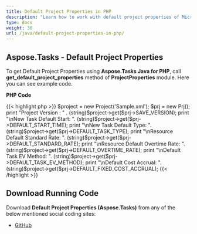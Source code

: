 ```yaml
---
title: Default Project Properties in PHP
description: "Learn how to work with default project properties of Microsoft Project (MPP/XML) projects using Aspose.Tasks Java for PHP."
type: docs
weight: 30
url: /java/default-project-properties-in-php/
---
```


## **Aspose.Tasks - Default Project Properties**
To get Default Project Properties using **Aspose.Tasks Java for PHP**, call **get_default_project_properties** method of **ProjectProperties** module. Here you can see example code.

**PHP Code**

{{< highlight php >}}
$project = new Project('Sample.xml');
$prj = new Prj();
print "Project Version : " . (string)$project->get($prj->SAVE_VERSION);
print "\nNew Task Default Start: ". (string)$project->get($prj->DEFAULT_START_TIME);
print "\nNew Task Default Type: ". (string)$project->get($prj->DEFAULT_TASK_TYPE);
print "\nResource Default Standard Rate: ". (string)$project->get($prj->DEFAULT_STANDARD_RATE);
print "\nResource Default Overtime Rate: ". (string)$project->get($prj->DEFAULT_OVERTIME_RATE);
print "\nDefault Task EV Method: ". (string)$project->get($prj->DEFAULT_TASK_EV_METHOD);
print "\nDefault Cost Accrual: ". (string)$project->get($prj->DEFAULT_FIXED_COST_ACCRUAL);
{{< /highlight >}}

## **Download Running Code**
Download **Default Project Properties (Aspose.Tasks)** from any of the below mentioned social coding sites:

- [GitHub](https://github.com/aspose-tasks/Aspose.Tasks-for-Java/blob/master/Plugins/Aspose_Tasks_Java_for_PHP/src/aspose/tasks/WorkingWithProjects/ProjectProperties.php)
